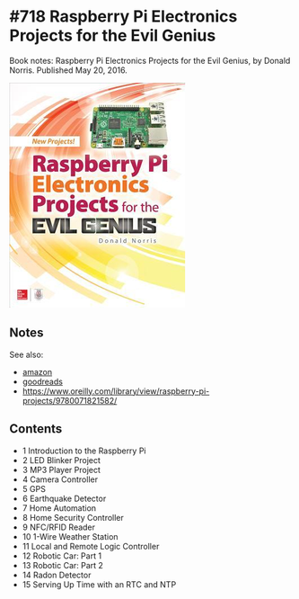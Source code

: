 # #718 Raspberry Pi Electronics Projects for the Evil Genius

Book notes: Raspberry Pi Electronics Projects for the Evil Genius, by Donald Norris. Published May 20, 2016.

[![Build](./assets/raspberry-pi-electronics-projects-for-the-evil-genius_build.jpg?raw=true)](https://amzn.to/4bGTW9a)

## Notes

See also:

* [amazon](https://amzn.to/4bGTW9a)
* [goodreads](https://www.goodreads.com/book/show/27289620-raspberry-pi-electronics-projects-for-the-evil-genius)
* <https://www.oreilly.com/library/view/raspberry-pi-projects/9780071821582/>

## Contents

* 1 Introduction to the Raspberry Pi
* 2 LED Blinker Project
* 3 MP3 Player Project
* 4 Camera Controller
* 5 GPS
* 6 Earthquake Detector
* 7 Home Automation
* 8 Home Security Controller
* 9 NFC/RFID Reader
* 10 1-Wire Weather Station
* 11 Local and Remote Logic Controller
* 12 Robotic Car: Part 1
* 13 Robotic Car: Part 2
* 14 Radon Detector
* 15 Serving Up Time with an RTC and NTP
